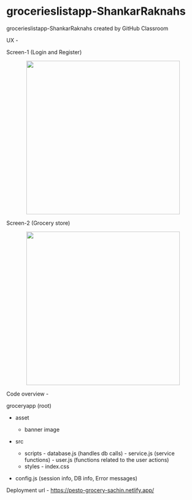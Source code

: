 # grocerieslistapp-ShankarRaknahs
grocerieslistapp-ShankarRaknahs created by GitHub Classroom


UX -

Screen-1 (Login and Register)

<div align="center">
    <img src="/ux-screens/login.png" width="400px"</img> 
</div>

Screen-2 (Grocery store)


<div align="center">
    <img src="/ux-screens/home.png" width="400px"</img> 
</div>


Code overview -

groceryapp (root)
  - asset
      - banner image
  - src
      - scripts 
            - database.js (handles db calls)
            - service.js (service functions)
            - user.js (functions related to the user actions)
      - styles
            - index.css
            
  - config.js (session info, DB info, Error messages)
  
  
  
  Deployment url - https://pesto-grocery-sachin.netlify.app/

